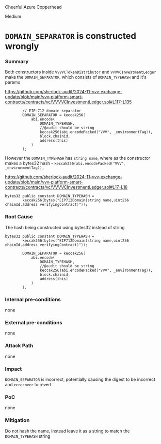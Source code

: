 Cheerful Azure Copperhead

Medium

# `DOMAIN_SEPARATOR` is constructed wrongly

### Summary

Both constructors inside `VVVVCTokenDistributor` and `VVVVCInvestmentLedger` make the `DOMAIN_SEPARATOR`, which consists of `DOMAIN_TYPEHASH` and it's params 

https://github.com/sherlock-audit/2024-11-vvv-exchange-update/blob/main/vvv-platform-smart-contracts/contracts/vc/VVVVCInvestmentLedger.sol#L117-L135

```solidity
        // EIP-712 domain separator
        DOMAIN_SEPARATOR = keccak256(
            abi.encode(
                DOMAIN_TYPEHASH,
                //@audit should be string
                keccak256(abi.encodePacked("VVV", _environmentTag)),
                block.chainid,
                address(this)
            )
        );
```

However the `DOMAIN_TYPEHASH` has `string name`, where as the constructor makes a bytes32 hash - `keccak256(abi.encodePacked("VVV", _environmentTag)),`

https://github.com/sherlock-audit/2024-11-vvv-exchange-update/blob/main/vvv-platform-smart-contracts/contracts/vc/VVVVCInvestmentLedger.sol#L17-L18
```solidity
bytes32 public constant DOMAIN_TYPEHASH =
        keccak256(bytes("EIP712Domain(string name,uint256 chainId,address verifyingContract)"));
```

### Root Cause

The hash being constructed using bytes32 instead of string

```solidity
bytes32 public constant DOMAIN_TYPEHASH =
        keccak256(bytes("EIP712Domain(string name,uint256 chainId,address verifyingContract)"));

        DOMAIN_SEPARATOR = keccak256(
            abi.encode(
                DOMAIN_TYPEHASH,
                //@audit should be string
                keccak256(abi.encodePacked("VVV", _environmentTag)),
                block.chainid,
                address(this)
            )
        );
```

### Internal pre-conditions

none

### External pre-conditions

none

### Attack Path

none

### Impact

`DOMAIN_SEPARATOR` is incorrect, potentially causing the digest to be incorrect and `ecrecover` to revert

### PoC

none

### Mitigation

Do not hash the name, instead leave it as a string to match the `DOMAIN_TYPEHASH` string